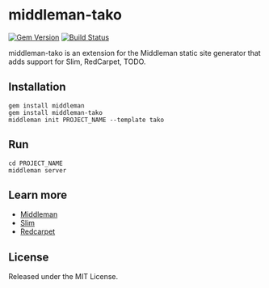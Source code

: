 # middleman-tako

[![Gem Version](https://badge.fury.io/rb/middleman-tako.png)][gem]
[![Build Status](https://travis-ci.org/dunyakirkali/middleman-tako.png)][travis]

middleman-tako is an extension for the Middleman static site generator that adds support for Slim, RedCarpet, TODO.

## Installation

    gem install middleman 
    gem install middleman-tako
    middleman init PROJECT_NAME --template tako

## Run 
 
    cd PROJECT_NAME
    middleman server

## Learn more 

- [Middleman](http://middlemanapp.com/)
- [Slim](http://slim-lang.com/)
- [Redcarpet]()

## License 

Released under the MIT License.

[gem]: https://rubygems.org/gems/middleman-tako
[travis]: http://travis-ci.org/dunyakirkali/middleman-tako
